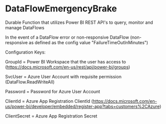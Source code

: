 # DataFlowEmergencyBrake
Durable Function that utilizes Power BI REST API's to query, monitor and manage DataFlows

In the event of a DataFlow error or non-responsive DataFlow (non-responsive as defined as the config value "FailureTimeOutInMinutes")

Configuration Keys:

GroupId = Power BI Workspace that the user has access to (https://docs.microsoft.com/en-us/rest/api/power-bi/groups)

SvcUser = Azure User Account with requisite permission (DataFlow.ReadWriteAll)

Password = Password for Azure User Account

ClientId = Azure App Registration ClientId  (https://docs.microsoft.com/en-us/power-bi/developer/embedded/register-app?tabs=customers%2CAzure)

ClientSecret = Azure App Registration Secret
